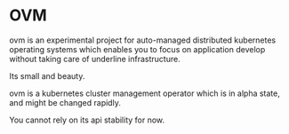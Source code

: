 # OVM
ovm is an experimental project for auto-managed distributed kubernetes operating systems which enables you to focus on application develop without taking care of underline infrastructure.

Its small and beauty.



ovm is a kubernetes cluster management operator which is in alpha state, and might be changed rapidly.

You cannot rely on its api stability for now.
